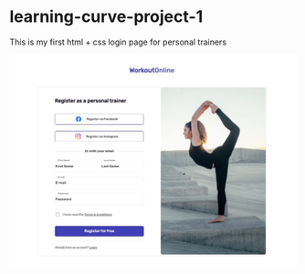 # learning-curve-project-1

This is my first html + css login page for personal trainers

![screenshot](screenshot/screenshot-project-1.jpg "Screenshot")
